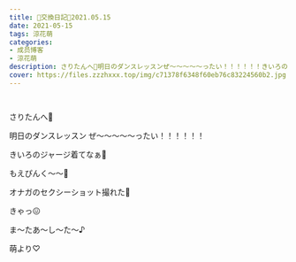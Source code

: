 ```yaml
---
title: 🐥交換日記🐥2021.05.15
date: 2021-05-15
tags: 涼花萌
categories: 
- 成员博客
- 涼花萌
description: さりたんへ🐨明日のダンスレッスンぜ〜〜〜〜〜ったい！！！！！！きいろのジャージ着てなぁ🌼もえぴんく〜〜🌸オナガのセクシーショ...
cover: https://files.zzzhxxx.top/img/c71378f6348f60eb76c83224560b2.jpg 
---
```


        ﻿



さりたんへ🐨





明日のダンスレッスン
ぜ〜〜〜〜〜ったい！！！！！！




きいろのジャージ着てなぁ🌼







もえぴんく〜〜🌸











オナガのセクシーショット撮れた📸







きゃっ😖









ま〜たあ〜し〜た〜♪


萌より♡



